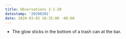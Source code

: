```yaml
---
title: Observations 2-1-20
datestamp: '20200201'
date: 2020-03-02 18:35:00 -06:00
---
```


- The glow sticks in the bottom of a trash can at the bar.
